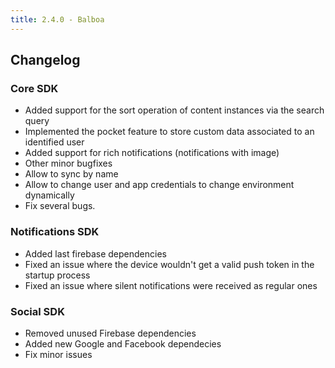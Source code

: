 ```yaml
---
title: 2.4.0 - Balboa
---
```


## Changelog

### Core SDK

* Added support for the sort operation of content instances via the search query
* Implemented the pocket feature to store custom data associated to an identified user
* Added support for rich notifications (notifications with image)
* Other minor bugfixes
* Allow to sync by name
* Allow to change user and app credentials to change environment dynamically
* Fix several bugs.

### Notifications SDK

* Added last firebase dependencies
* Fixed an issue where the device wouldn't get a valid push token in the startup process
* Fixed an issue where silent notifications were received as regular ones

### Social SDK

* Removed unused Firebase dependencies
* Added new Google and Facebook dependecies
* Fix minor issues